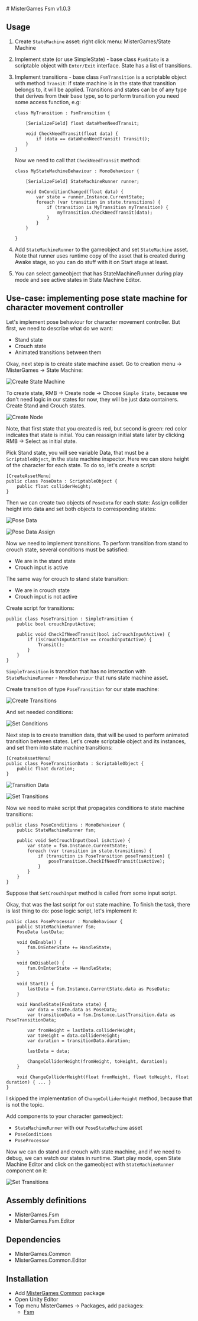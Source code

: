 ﻿﻿# MisterGames Fsm v1.0.3

## Usage
1. Create `StateMachine` asset: right click menu: MisterGames/State Machine

2. Implement state (or use SimpleState) - base class `FsmState` is a scriptable object with `Enter/Exit` interface. 
   State has a list of transitions.
   
3. Implement transitions - base class `FsmTransition` is a scriptable object with method `Transit`: 
   if state machine is in the state that transition belongs to, it will be applied. 
   Transitions and states can be of any type that derives from their base type, so to perform transition you
   need some access function, e.g:
   
   ```
   class MyTransition : FsmTransition {
       
       [SerializeField] float dataWhenNeedTransit;
       
       void CheckNeedTransit(float data) {
           if (data == dataWhenNeedTransit) Transit();
       }
   }
   ```
   
   Now we need to call that `CheckNeedTransit` method:
   
   ```
   class MyStateMachineBehaviour : MonoBehaviour {
       
       [SerializeField] StateMachineRunner runner;
       
       void OnConditionChanged(float data) {
           var state = runner.Instance.CurrentState;
           foreach (var transition in state.transitions) {
               if (transition is MyTransition myTransition) {
                   myTransition.CheckNeedTransit(data);
               }
           }
       }
       
   }
   ```
    
4. Add `StateMachineRunner` to the gameobject and set `StateMachine` asset. Note that runner uses
   runtime copy of the asset that is created during Awake stage, so you can do stuff with it on Start
   stage at least.

5. You can select gameobject that has StateMachineRunner during play mode and see active states in State Machine Editor.

## Use-case: implementing pose state machine for character movement controller

Let's implement pose behaviour for character movement controller. But first, we need to describe what do we want:
- Stand state
- Crouch state
- Animated transitions between them
  
Okay, next step is to create state machine asset. Go to creation menu -> MisterGames -> State Machine:

![Create State Machine](https://gitlab.com/theverymistergames/readme-data/-/blob/master/fsm/1_create_fsm.gif)

To create state, RMB -> Create node -> Choose ```Simple State```, because we don't need logic in our states for now,
they will be just data containers. Create Stand and Crouch states. 

![Create Node](https://gitlab.com/theverymistergames/readme-data/-/blob/master/fsm/2_create_node.gif)

Note, that first state that you created is red, but second is green: red color indicates that state is initial. 
You can reassign initial state later by clicking RMB -> Select as initial state.

Pick Stand state, you will see variable Data, that must be a ```ScriptableObject```, in the state machine inspector.
Here we can store height of the character for each state. To do so, let's create a script:

```
[CreateAssetMenu]
public class PoseData : ScriptableObject {
    public float colliderHeight;
}
```

Then we can create two objects of ```PoseData``` for each state:
Assign collider height into data and set both objects to corresponding states:

![Pose Data](https://gitlab.com/theverymistergames/readme-data/-/blob/master/fsm/pose_data.png)

![Pose Data Assign](https://gitlab.com/theverymistergames/readme-data/-/blob/master/fsm/3_pose_data_assign.gif)

Now we need to implement transitions. To perform transition from stand to crouch state,
several conditions must be satisfied:

- We are in the stand state
- Crouch input is active

The same way for crouch to stand state transition:

- We are in crouch state
- Crouch input is not active

Create script for transitions:

```
public class PoseTransition : SimpleTransition {
    public bool crouchInputActive;
        
    public void CheckIfNeedTransit(bool isCrouchInputActive) {
        if (isCrouchInputActive == crouchInputActive) {
            Transit();
        }
    }  
}
```

```SimpleTransition``` is transition that has no interaction with ```StateMachineRunner``` - ```MonoBehaviour``` that runs 
state machine asset.

Create transition of type ```PoseTransition``` for our state machine:

![Create Transitions](https://gitlab.com/theverymistergames/readme-data/-/blob/master/fsm/4_create_transitions.gif)

And set needed conditions:

![Set Conditions](https://gitlab.com/theverymistergames/readme-data/-/blob/master/fsm/5_set_conditions.gif)

Next step is to create transition data, that will be used to perform animated transition between states. 
Let's create scriptable object and its instances, and set them into state machine transitions:

```
[CreateAssetMenu]
public class PoseTransitionData : ScriptableObject {
    public float duration;
}
``` 

![Transition Data](https://gitlab.com/theverymistergames/readme-data/-/blob/master/fsm/transition_data.png)

![Set Transitions](https://gitlab.com/theverymistergames/readme-data/-/blob/master/fsm/6_set_transitions.gif)

Now we need to make script that propagates conditions to state machine transitions:

```
public class PoseConditions : MonoBehaviour {
    public StateMachineRunner fsm;
    
    public void SetCrouchInput(bool isActive) {
        var state = fsm.Instance.CurrentState;
        foreach (var transition in state.transitions) {
            if (transition is PoseTransition poseTransition) {
                poseTransition.CheckIfNeedTransit(isActive);
            }
        }
    }
}
``` 

Suppose that ```SetCrouchInput``` method is called from some input script.

Okay, that was the last script for out state machine. To finish the task, there is last thing to do:
pose logic script, let's implement it:

``` 
public class PoseProcessor : MonoBehaviour {
    public StateMachineRunner fsm;
    PoseData lastData;
    
    void OnEnable() {
        fsm.OnEnterState += HandleState;
    }
    
    void OnDisable() {
        fsm.OnEnterState -= HandleState;
    }
    
    void Start() {
        lastData = fsm.Instance.CurrentState.data as PoseData;
    }
    
    void HandleState(FsmState state) {
        var data = state.data as PoseData;
        var transitionData = fsm.Instance.LastTransition.data as PoseTransitionData;
        
        var fromHeight = lastData.colliderHeight;
        var toHeight = data.colliderHeight;
        var duration = transitionData.duration;
        
        lastData = data;
        
        ChangeColliderHeight(fromHeight, toHeight, duration);
    }
    
    void ChangeColliderHeight(float fromHeight, float toHeight, float duration) { ... }
}
```

I skipped the implementation of ```ChangeColliderHeight``` method, because that is not the topic.

Add components to your character gameobject:
- ```StateMachineRunner``` with our ```PoseStateMachine``` asset
- ```PoseConditions```
- ```PoseProcessor```

Now we can do stand and crouch with state machine, and if we need to debug, we can watch our states in runtime. 
Start play mode, open State Machine Editor and click on the gameobject with ```StateMachineRunner``` component on it:

![Set Transitions](https://gitlab.com/theverymistergames/readme-data/-/blob/master/fsm/7_runtime.gif)

## Assembly definitions
- MisterGames.Fsm
- MisterGames.Fsm.Editor

## Dependencies
- MisterGames.Common
- MisterGames.Common.Editor

## Installation
- Add [MisterGames Common](https://gitlab.com/theverymistergames/common) package
- Open Unity Editor
- Top menu MisterGames -> Packages, add packages: 
  - [Fsm](https://gitlab.com/theverymistergames/fsm/)
